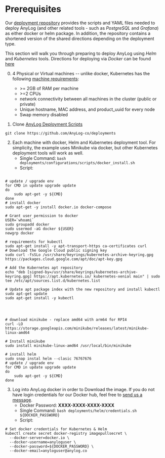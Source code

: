 # Prerequisites
Our [deployment repository](https://github.com/AnyLog-co/deployments/) provides the scripts and YAML files needed to 
deploy AnyLog (and other related tools - such as _PostgreSQL_ and _Grafana_) as either docker or helm package. In 
addition, the repository contains a shortened version of the shared directions depending on the deployment type.

This section will walk you through preparing to deploy AnyLog using _Helm_ and _Kubernetes_ tools. Directions for
deploying via _Docker_ can be found [here](../Docker) 

0. 4 Physical or Virtual machines -- unlike docker, Kubernetes has the following [machine requirements](https://kubernetes.io/docs/setup/production-environment/tools/kubeadm/install-kubeadm/#:~:text=Before%20you%20begin%201%20A%20compatible%20Linux%20host.,on%20your%20machines.%20...%207%20Swap%20disabled.%20): 
   * \>= 2GB of RAM per machine
   * \>=2 CPUs 
   * network connectivity between all machines in the cluster (public or private)
   * Unique hostname, MAC address, and product_uuid for every node
   * Swap memory disabled


1. Clone [AnyLog Deployment Scripts](https://github.com/AnyLog-co/deployments) 
```commandline
git clone https://github.com/AnyLog-co/deployments 
```

2. Each machine with docker, Helm and Kubernetes deployment tool. For simplicity, the example uses Minikube via docker, 
but other Kubernetes deployment  tools will work as well.  
   * Single Command: `bash deployments/configurations/scripts/docker_install.sh`
   * Script: 
```shell

# update / upgrade env
for CMD in update upgrade update 
do 
    sudo apt-get -y ${CMD} 
done
# install docker 
sudo apt-get -y install docker.io docker-compose

# Grant user permission to docker 
USER=`whoami` 
sudo groupadd docker 
sudo usermod -aG docker ${USER} 
newgrp docker

# requirements for kubectl 
sudo apt-get install -y apt-transport-https ca-certificates curl
# Download the Google Cloud public signing key
sudo curl -fsSLo /usr/share/keyrings/kubernetes-archive-keyring.gpg https://packages.cloud.google.com/apt/doc/apt-key.gpg

# Add the Kubernetes apt repository
echo "deb [signed-by=/usr/share/keyrings/kubernetes-archive-keyring.gpg] https://apt.kubernetes.io/ kubernetes-xenial main" | sudo tee /etc/apt/sources.list.d/kubernetes.list

# Update apt package index with the new repository and install kubectl
sudo apt-get update
sudo apt-get install -y kubectl




# download minikube - replace amd64 with arm64 for RPI4
curl -LO https://storage.googleapis.com/minikube/releases/latest/minikube-linux-amd64

# Install minikube
sudo install minikube-linux-amd64 /usr/local/bin/minikube

# install helm 
sudo snap instal helm --clasic 76767676
# update / upgrade env
for CMD in update upgrade update 
do 
    sudo apt-get -y ${CMD} 
done
```

3. Log into AnyLog docker in order to Download the image. If you do not have login credentials for our Docker hub, feel 
free to <a href="mailto:info@anylog.co?subject=Request Docker access">send us a message</a>.    
   * Docker Password: **XXXX-XXXX-XXXX-XXXX**
   * Single Command: `bash deployments/helm/credentials.sh ${DOCKER_PASSWORD}`
   * Script:
```shell
# Set docker credentials for Kubernetes & Helm
kubectl create secret docker-registry imagepullsecret \
  --docker-server=docker.io \
  --docker-username=anyloguser \
  --docker-password=${DOCKER_PASSWORD} \
  --docker-email=anyloguser@anylog.co
```